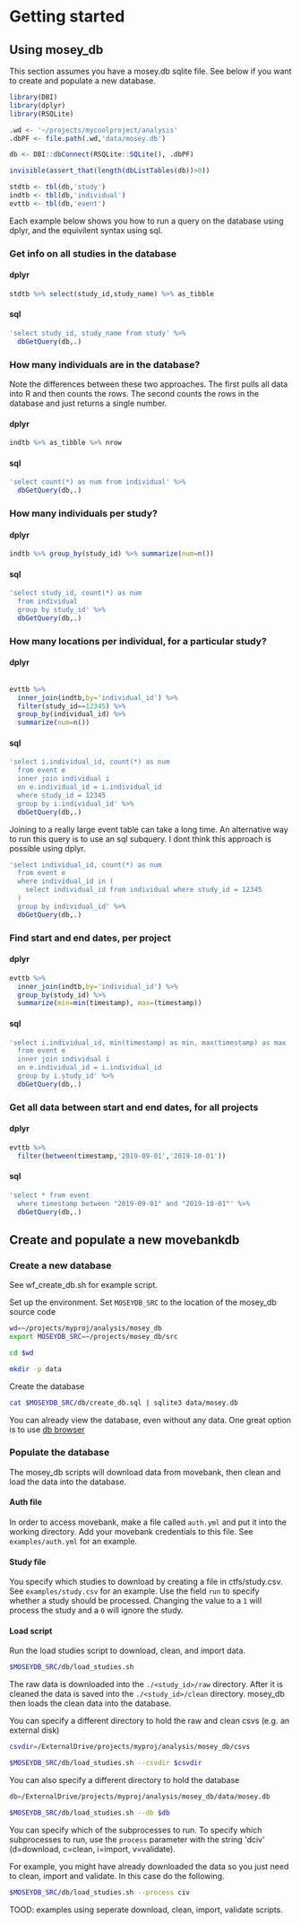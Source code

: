 # Getting started

## Using mosey_db

This section assumes you have a mosey.db sqlite file. See below if you want to create and populate a new database.

```r
library(DBI)
library(dplyr)
library(RSQLite)

.wd <- '~/projects/mycoolproject/analysis'
.dbPF <- file.path(.wd,'data/mosey.db')

db <- DBI::dbConnect(RSQLite::SQLite(), .dbPF)

invisible(assert_that(length(dbListTables(db))>0))

stdtb <- tbl(db,'study')
indtb <- tbl(db,'individual')
evttb <- tbl(db,'event')
```

Each example below shows you how to run a query on the database using dplyr, and the equivilent syntax using sql.

### Get info on all studies in the database

#### dplyr
```r
stdtb %>% select(study_id,study_name) %>% as_tibble
```

#### sql
```r
'select study_id, study_name from study' %>%
  dbGetQuery(db,.)
```

### How many individuals are in the database?

Note the differences between these two approaches. The first pulls all data into R and then counts the rows. The second counts the rows in the database and just returns a single number.

#### dplyr
```r
indtb %>% as_tibble %>% nrow
```

#### sql
```r
'select count(*) as num from individual' %>%
  dbGetQuery(db,.)
```

### How many individuals per study?

#### dplyr
```r
indtb %>% group_by(study_id) %>% summarize(num=n())
```

#### sql
```r
'select study_id, count(*) as num 
  from individual 
  group by study_id' %>%
  dbGetQuery(db,.)
```

### How many locations per individual, for a particular study?

#### dplyr
```r

evttb %>% 
  inner_join(indtb,by='individual_id') %>% 
  filter(study_id==12345) %>% 
  group_by(individual_id) %>%
  summarize(num=n())
```

#### sql
```r
'select i.individual_id, count(*) as num
  from event e 
  inner join individual i
  on e.individual_id = i.individual_id
  where study_id = 12345
  group by i.individual_id' %>%
  dbGetQuery(db,.)
```

Joining to a really large event table can take a long time. An alternative way to run this query is to use an sql subquery. I dont think this approach is possible using dplyr.

```r
'select individual_id, count(*) as num
  from event e 
  where individual_id in (
    select individual_id from individual where study_id = 12345
  )
  group by individual_id' %>%
  dbGetQuery(db,.)

```

### Find start and end dates, per project

#### dplyr
```r
evttb %>% 
  inner_join(indtb,by='individual_id') %>% 
  group_by(study_id) %>%
  summarize(min=min(timestamp), max=(timestamp))
```

#### sql
```r
'select i.individual_id, min(timestamp) as min, max(timestamp) as max
  from event e 
  inner join individual i
  on e.individual_id = i.individual_id
  group by i.study_id' %>%
  dbGetQuery(db,.)
```

### Get all data between start and end dates, for all projects

#### dplyr
```r
evttb %>% 
  filter(between(timestamp,'2019-09-01','2019-10-01'))
```

#### sql
```r
'select * from event 
  where timestamp between "2019-09-01" and "2019-10-01"' %>%
  dbGetQuery(db,.)
```

## Create and populate a new movebankdb

### Create a new database

See wf_create_db.sh for example script.

Set up the environment. Set `MOSEYDB_SRC` to the location of the mosey_db source code

```bash
wd=~/projects/myproj/analysis/mosey_db
export MOSEYDB_SRC=~/projects/mosey_db/src

cd $wd

mkdir -p data
```

Create the database

```bash
cat $MOSEYDB_SRC/db/create_db.sql | sqlite3 data/mosey.db
```

You can already view the database, even without any data. One great option is to use [db browser](https://sqlitebrowser.org/)

### Populate the database

The mosey_db scripts will download data from movebank, then clean and load the data into the database. 

#### Auth file
In order to access movebank, make a file called `auth.yml` and put it into the working directory. Add your movebank credentials to this file. See `examples/auth.yml` for an example.

#### Study file
You specify which studies to download by creating a file in ctfs/study.csv. See `examples/study.csv` for an example. Use the field `run` to specify whether a study should be processed. Changing the value to a `1` will process the study and a `0` will ignore the study.


#### Load script

Run the load studies script to download, clean, and import data.

```bash
$MOSEYDB_SRC/db/load_studies.sh
```

 The raw data is downloaded into the `./<study_id>/raw` directory. After it is cleaned the data is saved into the `./<study_id>/clean` directory. mosey_db then loads the clean data into the database.

You can specify a different directory to hold the raw and clean csvs (e.g. an external disk)

```bash
csvdir=/ExternalDrive/projects/myproj/analysis/mosey_db/csvs

$MOSEYDB_SRC/db/load_studies.sh --csvdir $csvdir
```

You can also specify a different directory to hold the database

```bash
db=/ExternalDrive/projects/myproj/analysis/mosey_db/data/mosey.db

$MOSEYDB_SRC/db/load_studies.sh --db $db
```

You can specify which of the subprocesses to run. To specify which subprocesses to run, use the `process` parameter with the string 'dciv' (d=download, c=clean, i=import, v=validate).

For example, you might have already downloaded the data so you just need to clean, import and validate. In this case do the following.

```bash
$MOSEYDB_SRC/db/load_studies.sh --process civ
```

TOOD: examples using seperate download, clean, import, validate scripts.

